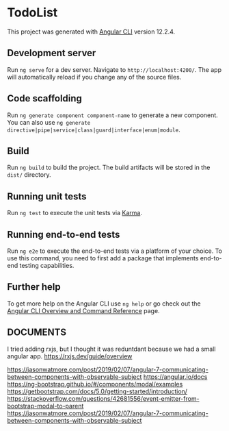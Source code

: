 # TodoList

This project was generated with [Angular CLI](https://github.com/angular/angular-cli) version 12.2.4.

## Development server

Run `ng serve` for a dev server. Navigate to `http://localhost:4200/`. The app will automatically reload if you change any of the source files.

## Code scaffolding

Run `ng generate component component-name` to generate a new component. You can also use `ng generate directive|pipe|service|class|guard|interface|enum|module`.

## Build

Run `ng build` to build the project. The build artifacts will be stored in the `dist/` directory.

## Running unit tests

Run `ng test` to execute the unit tests via [Karma](https://karma-runner.github.io).

## Running end-to-end tests

Run `ng e2e` to execute the end-to-end tests via a platform of your choice. To use this command, you need to first add a package that implements end-to-end testing capabilities.

## Further help

To get more help on the Angular CLI use `ng help` or go check out the [Angular CLI Overview and Command Reference](https://angular.io/cli) page.


## DOCUMENTS 
I tried adding rxjs, but I thought it was reduntdant because we had a small angular app.
https://rxjs.dev/guide/overview

https://jasonwatmore.com/post/2019/02/07/angular-7-communicating-between-components-with-observable-subject
https://angular.io/docs
https://ng-bootstrap.github.io/#/components/modal/examples
https://getbootstrap.com/docs/5.0/getting-started/introduction/
https://stackoverflow.com/questions/42681556/event-emitter-from-bootstrap-modal-to-parent
https://jasonwatmore.com/post/2019/02/07/angular-7-communicating-between-components-with-observable-subject